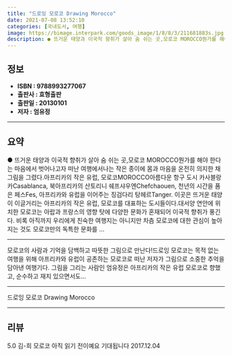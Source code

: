 ```yaml
---
title: "드로잉 모로코 Drawing Morocco"
date: 2021-07-08 13:52:10
categories: [국내도서, 여행]
image: https://bimage.interpark.com/goods_image/1/8/8/3/211681883s.jpg
description: ● 뜨거운 태양과 이국적 향취가 살아 숨 쉬는 곳,모로코 MOROCCO뭔가를 해야 한다는 마음에서 벗어나고자 떠난 여행에서나는 작은 종이에 몸과 마음을 온전히 의지한 채 그림을 그렸다.아프리카의 작은 유럽, 모로코MOROCCO아름다운 항구 도시 카사블랑카Casablanca, 북아프리카
---
```


## **정보**

- **ISBN : 9788993277067**
- **출판사 : 효형출판**
- **출판일 : 20130101**
- **저자 : 엄유정**

------



## **요약**

●  뜨거운 태양과 이국적 향취가 살아 숨 쉬는 곳,모로코 MOROCCO뭔가를 해야 한다는 마음에서 벗어나고자 떠난 여행에서나는 작은 종이에 몸과 마음을 온전히 의지한 채 그림을 그렸다.아프리카의 작은 유럽, 모로코MOROCCO아름다운 항구 도시 카사블랑카Casablanca, 북아프리카의 산토리니 쉐프샤우엔Chefchaouen, 천년의 시간을 품은 페스Fes, 아프리카와 유럽을 이어주는 징검다리 탕헤르Tanger. 이곳은 뜨거운 태양이 이글거리는 아프리카의 작은 유럽, 모로코를 대표하는 도시들이다.대서양 연안에 위치한 모로코는 아랍과 프랑스의 영향 탓에 다양한 문화가 혼재되어 이국적 향취가 풍긴다. 비록 아직까지 우리에게 친숙한 여행지는 아니지만 차츰 모로코에 대한 관심이 높아지는 것도 모로코만의 독특한 문화를 ...

------

모로코의 사람과 기억을 담백하고 따뜻한 그림으로 만난다!드로잉 모로코는 목적 없는 여행을 위해 아프리카와 유럽이 공존하는 모로코로 떠난 저자가 그림으로 소중한 추억을 담아낸 여행기다. 그림을 그리는 사람인 엄유정은 아프리카의 작은 유럽 모로코로 향했고, 순수하고 재치 있으면서도... 

------


드로잉 모로코 Drawing Morocco 

------


## **리뷰** 

5.0 김-희 모로코 아직 읽기 전이예요
기대됩니다 2017.12.04 <br/>